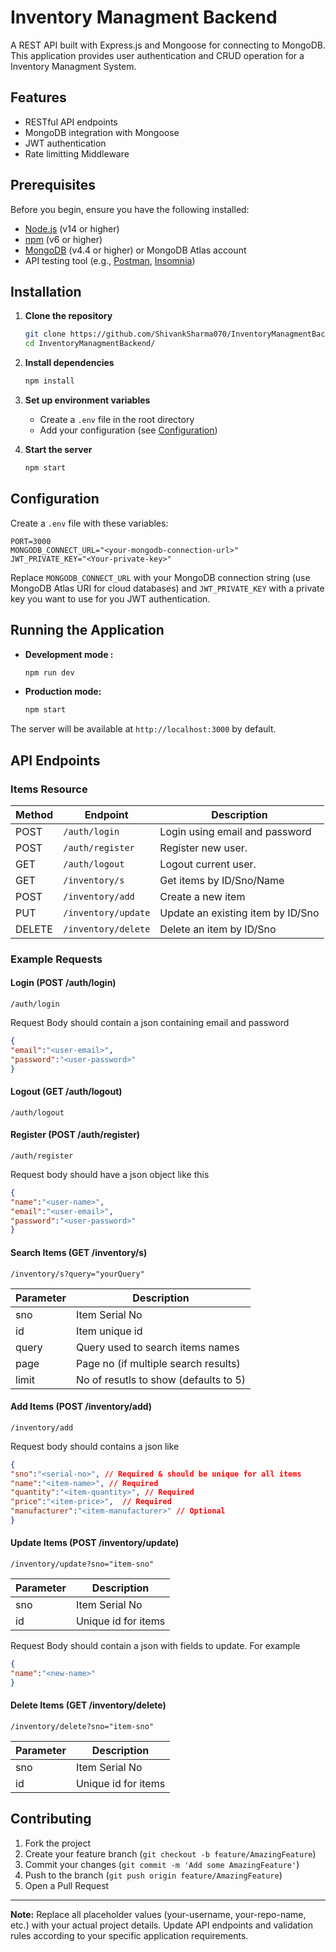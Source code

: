 # Inventory Managment Backend

A REST API built with Express.js and Mongoose for connecting to MongoDB. This application provides user authentication and CRUD operation for a Inventory Managment System.

## Features

- RESTful API endpoints
- MongoDB integration with Mongoose
- JWT authentication
- Rate limitting Middleware

## Prerequisites

Before you begin, ensure you have the following installed:

- [Node.js](https://nodejs.org/) (v14 or higher)
- [npm](https://npmjs.com/) (v6 or higher)
- [MongoDB](https://www.mongodb.com/) (v4.4 or higher) or MongoDB Atlas account
- API testing tool (e.g., [Postman](https://www.postman.com/), [Insomnia](https://insomnia.rest/))

## Installation

1. **Clone the repository**
   ```bash
   git clone https://github.com/ShivankSharma070/InventoryManagmentBackend.git
   cd InventoryManagmentBackend/
   ```

2. **Install dependencies**
   ```bash
   npm install
   ```

3. **Set up environment variables**
   - Create a `.env` file in the root directory
   - Add your configuration (see [Configuration](#configuration))

4. **Start the server**
   ```bash
   npm start
   ```

## Configuration

Create a `.env` file with these variables:

```env
PORT=3000
MONGODB_CONNECT_URL="<your-mongodb-connection-url>"
JWT_PRIVATE_KEY="<Your-private-key>"

```

Replace `MONGODB_CONNECT_URL` with your MongoDB connection string (use MongoDB Atlas URI for cloud databases) and `JWT_PRIVATE_KEY` with a private key you want to use for you JWT authentication.

## Running the Application

- **Development mode :**
  ```bash
  npm run dev
  ```

- **Production mode:**
  ```bash
  npm start
  ```

The server will be available at `http://localhost:3000` by default.

## API Endpoints

### Items Resource

| Method | Endpoint            | Description                       |
| ------ | ------------------- | --------------------------------- |
| POST   | `/auth/login`       | Login using email and password    |
| POST   | `/auth/register`    | Register new user.                |
| GET    | `/auth/logout`      | Logout current user.              |
| GET    | `/inventory/s`      | Get items by ID/Sno/Name          |
| POST   | `/inventory/add`    | Create a new item                 |
| PUT    | `/inventory/update` | Update an existing item by ID/Sno |
| DELETE | `/inventory/delete` | Delete an item by ID/Sno          |

### Example Requests

#### Login (POST /auth/login)
```
/auth/login
```

Request Body should contain a json containing email and password
```json
{
"email":"<user-email>",
"password":"<user-password>"
}
```

#### Logout (GET /auth/logout)
```
/auth/logout
```

#### Register (POST /auth/register)
```
/auth/register
```

Request body should have a json object like this 
```json
{
"name":"<user-name>",
"email":"<user-email>",
"password":"<user-password>"
}
```

#### Search Items (GET /inventory/s)
```
/inventory/s?query="yourQuery"
```

| Parameter | Description                           |
| --------- | ------------------------------------- |
| sno       | Item Serial No                        |
| id        | Item unique id                        |
| query     | Query used to search items names      |
| page      | Page no (if multiple search results)  |
| limit     | No of resutls to show (defaults to 5) |

#### Add Items (POST /inventory/add)
```
/inventory/add
```

Request body should contains a json like
```json
{
"sno":"<serial-no>", // Required & should be unique for all items 
"name":"<item-name>", // Required
"quantity":"<item-quantity>", // Required
"price":"<item-price>",  // Required
"manufacturer":"<item-manufacturer>" // Optional
}
```

#### Update Items (POST /inventory/update)
```
/inventory/update?sno="item-sno"
```

| Parameter | Description         |
| --------- | ------------------- |
| sno       | Item Serial No      |
| id        | Unique id for items |

Request Body should contain a json with fields to update. For example 
```json
{
"name":"<new-name>"
}
```

#### Delete Items (GET /inventory/delete)
```
/inventory/delete?sno="item-sno"
```

| Parameter | Description         |
| --------- | ------------------- |
| sno       | Item Serial No      |
| id        | Unique id for items |


## Contributing

1. Fork the project
2. Create your feature branch (`git checkout -b feature/AmazingFeature`)
3. Commit your changes (`git commit -m 'Add some AmazingFeature'`)
4. Push to the branch (`git push origin feature/AmazingFeature`)
5. Open a Pull Request



---

**Note:** Replace all placeholder values (your-username, your-repo-name, etc.) with your actual project details. Update API endpoints and validation rules according to your specific application requirements.
```

